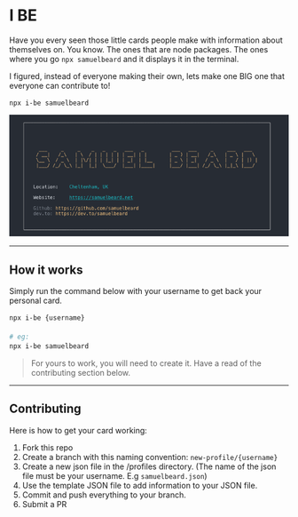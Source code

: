 # I BE

Have you every seen those little cards people make with information about themselves on. You know. The ones that are node packages. The ones where you go `npx samuelbeard` and it displays it in the terminal.

I figured, instead of everyone making their own, lets make one BIG one that everyone can contribute to!

```
npx i-be samuelbeard
```
![example](./example.png)

---

## How it works

Simply run the command below with your username to get back your personal card.

```sh
npx i-be {username}

# eg:
npx i-be samuelbeard
```

> For yours to work, you will need to create it. Have a read of the contributing section below.

---

## Contributing

Here is how to get your card working:

1. Fork this repo
2. Create a branch with this naming convention: `new-profile/{username}`
2. Create a new json file in the /profiles directory. (The name of the json file must be your username. E.g `samuelbeard.json`)
3. Use the template JSON file to add information to your JSON file.
4. Commit and push everything to your branch.
5. Submit a PR
